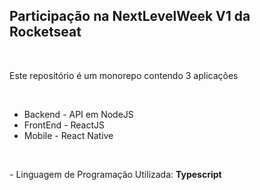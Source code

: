 <h2>Participação na NextLevelWeek V1 da Rocketseat</h2>
<br/>
<p>Este repositório é um monorepo contendo 3 aplicações</p>
<br/>
<ul>
<li>Backend - API em NodeJS</li>
<li>FrontEnd - ReactJS</li>
<li>Mobile - React Native</li>
</ul>
<br/>
<p>- Linguagem de Programação Utilizada: <b>Typescript</b></p>
